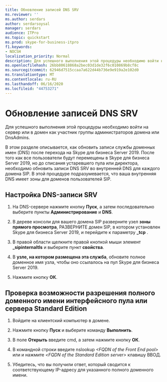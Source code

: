 ```yaml
---
title: Обновление записей DNS SRV
ms.reviewer: ''
ms.author: serdars
author: serdarsoysal
manager: serdars
audience: ITPro
ms.topic: quickstart
ms.prod: skype-for-business-itpro
f1.keywords:
- NOCSH
localization_priority: Normal
description: Для успешного выполнения этой процедуры необходимо войти на сервер или в домен как участник группы администраторов домена или DnsAdmins.
ms.openlocfilehash: 26bb80618868a2bec03d1de32f6c010869b8cf8c
ms.sourcegitcommit: 62946d7515ccaa7a622d44b736e9e919a2e102d0
ms.translationtype: MT
ms.contentlocale: ru-RU
ms.lasthandoff: 06/16/2020
ms.locfileid: "44753271"
---
```

# <a name="update-dns-srv-records"></a>Обновление записей DNS SRV

Для успешного выполнения этой процедуры необходимо войти на сервер или в домен как участник группы администраторов домена или DnsAdmins.
  
В этом разделе описывается, как обновить записи службы доменных имен (DNS) после перехода на Skype для бизнеса Server 2019. После того как все пользователи будут перемещены в Skype для бизнеса Server 2019, но до списания устаревшего пула или директора, необходимо обновить записи DNS SRV во внутренней DNS для каждого домена SIP. В этой процедуре подразумевается, что ваша внутренняя DNS имеет зоны для доменов пользователей SIP.
  
## <a name="to-configure-a-dns-srv-record"></a>Настройка DNS-записи SRV

1. На DNS-сервере нажмите кнопку **Пуск**, а затем последовательно выберите пункты **Администрирование** и **DNS**.
    
2. В дереве консоли для вашего домена SIP разверните узел **зоны прямого просмотра**, РАЗВЕРНИТЕ домен SIP, в котором установлен Skype для бизнеса Server 2019, и перейдите к параметру **_tcp** . 
    
3. В правой области щелкните правой кнопкой мыши элемент **_sipinternaltls** и выберите пункт **свойства**.
    
4. В **узле, на котором размещена эта служба**, обновите полное доменное имя узла, чтобы оно ссылалось на пул Skype для бизнеса Server 2019.
    
5. Нажмите кнопку **ОК**.
    
## <a name="to-verify-that-the-fqdn-of-the-front-end-pool-or-standard-edition-server-can-be-resolved"></a>Проверка возможности разрешения полного доменного имени интерфейсного пула или сервера Standard Edition

1. Войдите на клиентский компьютер в домене.
    
2. Нажмите кнопку **Пуск** и выберите команду **Выполнить**.
    
3. В поле **Открыть** введите cmd, а затем нажмите кнопку **ОК**.
    
4. В командной строки введите nslookup _\<FQDN of the Front End pool\>_ или и нажмите _\<FQDN of the Standard Edition server\>_ клавишу ВВОД.
    
5. Убедитесь, что вы получили ответ, который сводится к соответствующему IP-адресу для указанного полного доменного имени.
    

